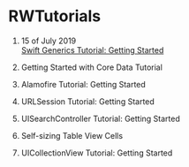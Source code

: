 # RWTutorials

1) 15 of July 2019  
[Swift Generics Tutorial: Getting Started](https://www.raywenderlich.com/3535703-swift-generics-tutorial-getting-started)

2) Getting Started with Core Data Tutorial
3) Alamofire Tutorial: Getting Started
4) URLSession Tutorial: Getting Started
5) UISearchController Tutorial: Getting Started
6) Self-sizing Table View Cells
7) UICollectionView Tutorial: Getting Started

